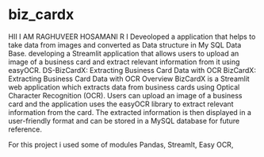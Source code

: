 # biz_cardx
HII I AM RAGHUVEER HOSAMANI R
I Deveoloped a application that helps to take data from images and converted as Data structure in My SQL Data Base.
developing a Streamlit application that allows users to upload an image of a business card and extract relevant information from it using easyOCR.
DS-BizCardX: Extracting Business Card Data with OCR BizCardX: Extracting Business Card Data with OCR Overview BizCardX is a Streamlit web application which extracts data from business cards using Optical Character Recognition (OCR).
Users can upload an image of a business card and the application uses the easyOCR library to extract relevant information from the card.
The extracted information is then displayed in a user-friendly format and can be stored in a MySQL database for future reference.


For this project i used some of modules Pandas, Streamlt, Easy OCR,
